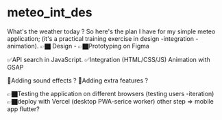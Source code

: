 # meteo_int_des
What's the weather today ? 
So here's the plan I have for my simple meteo application; (it's a practical training exercise in design -integration - animation).
👉🏿 Design - 
👉🏿Prototyping on Figma

✅API search in JavaScript. 
✅Integration (HTML/CSS/JS)
Animation with GSAP

🧐Adding sound effects ? 
🧐Adding extra features ? 

👉🏿Testing the application on different browsers (testing users -iteration)
👉🏿deploy with Vercel 
  (desktop PWA-serice worker)
  other step =>  mobile app flutter? 


